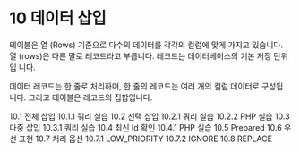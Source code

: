# 10 데이터 삽입 
테이블은 열 (Rows) 기준으로 다수의 데이터를 각각의 컬럼에 맞게 가지고 있습니다. 열 (rows)은 다른 말로 레코드라고 부릅니다. 레코드는 데이터베이스의 기본 저장 단위입 니다.  

데이터 레코드는 한 줄로 처리하며, 한 줄의 레코드는 여러 개의 컬럼 데이터로 구성됩 니다. 그리고 테이블은 레코드의 집합입니다.  

10.1 전체 삽입
10.1.1 쿼리 실습
10.2 선택 삽입
10.2.1 쿼리 실습
10.2.2 PHP 실습
10.3 다중 삽입
10.3.1 쿼리 실습
10.4 최신 Id 확인
10.4.1 PHP 실습
10.5 Prepared
10.6 우선 표현
10.7 처리 옵션
10.7.1 LOW_PRIORITY
10.7.2 IGNORE
10.8 REPLACE
